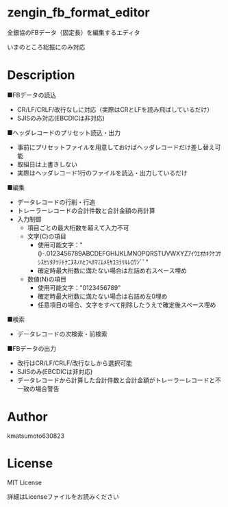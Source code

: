# zengin_fb_format_editor
全銀協のFBデータ（固定長）を編集するエディタ

いまのところ総振にのみ対応

# Description

■FBデータの読込
- CR/LF/CRLF/改行なしに対応（実際はCRとLFを読み飛ばしているだけ）
- SJISのみ対応(EBCDICは非対応)

■ヘッダレコードのプリセット読込・出力
- 事前にプリセットファイルを用意しておけばヘッダレコードだけ差し替え可能
- 取組日は上書きしない
- 実際はヘッダレコード1行のファイルを読込・出力しているだけ

■編集
- データレコードの行削・行追
- トレーラーレコードの合計件数と合計金額の再計算
- 入力制御
  - 項目ごとの最大桁数を超えて入力不可
  - 文字(C)の項目
    - 使用可能文字：" ()-.0123456789ABCDEFGHIJKLMNOPQRSTUVWXYZｱｲｳｴｵｶｷｸｹｺｻｼｽｾｿﾀﾁﾂﾃﾄﾅﾆﾇﾈﾉﾊﾋﾌﾍﾎﾏﾐﾑﾒﾓﾔﾕﾖﾗﾘﾙﾚﾛﾜﾝﾞﾟ"
    - 確定時最大桁数に満たない場合は左詰め右スペース埋め
  - 数値(N)の項目
    - 使用可能文字："0123456789"
    - 確定時最大桁数に満たない場合は右詰め左0埋め
    - 任意項目の場合、文字をすべて削除したうえで確定後スペース埋め
 
■検索
- データレコードの次検索・前検索

■FBデータの出力
- 改行はCR/LF/CRLF/改行なしから選択可能
- SJISのみ(EBCDICは非対応)
- データレコードから計算した合計件数と合計金額がトレーラーレコードと不一致の場合警告

# Author
kmatsumoto630823

# License
MIT License

詳細はLicenseファイルをお読みください
